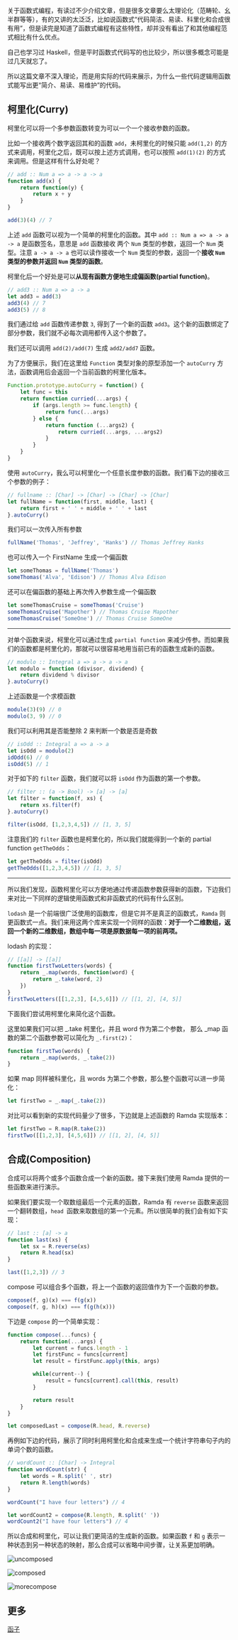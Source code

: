 关于函数式编程，有读过不少介绍文章，但是很多文章要么太理论化（范畴轮、幺半群等等），有的又讲的太泛泛，比如说函数式“代码简洁、易读、科里化和合成很有用”，但是读完是知道了函数式编程有这些特性，却并没有看出了和其他编程范式相比有什么优点。

自己也学习过 Haskell，但是平时函数式代码写的也比较少，所以很多概念可能是过几天就忘了。

所以这篇文章不深入理论，而是用实际的代码来展示，为什么一些代码逻辑用函数式能写出更“简介、易读、易维护”的代码。

## 柯里化(Curry)

柯里化可以将一个多参数函数转变为可以一个一个接收参数的函数。

比如一个接收两个数字返回其和的函数 `add`，未柯里化的时候只能 `add(1,2)` 的方式来调用，柯里化之后，既可以按上述方式调用，也可以按照 `add(1)(2)` 的方式来调用。但是这样有什么好处呢？

```js
// add :: Num a => a -> a -> a
function add(x) {
    return function(y) {
        return x + y
    }
}

add(3)(4) // 7
```

上述 `add` 函数可以视为一个简单的柯里化的函数。其中 `add :: Num a => a -> a -> a` 是函数签名，意思是 `add` 函数接收 两个 `Num` 类型的参数，返回一个 `Num` 类型。注意 `a -> a -> a` 也可以读作接收一个 `Num` 类型的参数，返回一个**接收 `Num` 类型的参数并返回 `Num` 类型的函数**。

柯里化后一个好处是可以**从现有函数方便地生成偏函数(partial function)**。

```js
// add3 :: Num a => a -> a
let add3 = add(3)
add3(4) // 7
add3(5) // 8
```

我们通过给 `add` 函数传递参数 `3`, 得到了一个新的函数 `add3`。这个新的函数绑定了部分参数，我们就不必每次调用都传入这个参数了。

我们还可以调用 `add(2)/add(7)` 生成 `add2/add7` 函数。

为了方便展示，我们在这里给 `Function` 类型对象的原型添加一个 `autoCurry` 方法，函数调用后会返回一个当前函数的柯里化版本。

```js
Function.prototype.autoCurry = function() {
    let func = this
    return function curried(...args) {
        if (args.length >= func.length) {
            return func(...args)
        } else {
            return function (...args2) {
                return curried(...args, ...args2)
            }
        }
    }
}
```

使用 `autoCurry`，我么可以柯里化一个任意长度参数的函数。我们看下边的接收三个参数的例子：

```js
// fullname :: [Char] -> [Char] -> [Char] -> [Char]
let fullName = function(first, middle, last) {
    return first + ' ' + middle + ' ' + last
}.autoCurry()
```

我们可以一次传入所有参数

```js
fullName('Thomas', 'Jeffrey', 'Hanks') // Thomas Jeffrey Hanks
```

也可以传入一个 FirstName 生成一个偏函数

```js
let someThomas = fullName('Thomas')
someThomas('Alva', 'Edison') // Thomas Alva Edison
```

还可以在偏函数的基础上再次传入参数生成一个偏函数

```js
let someThomasCruise = someThomas('Cruise')
someThomasCruise('Mapother') // Thomas Cruise Mapother
someThomasCruise('SomeOne') // Thomas Cruise SomeOne
```

---

对单个函数来说，柯里化可以通过生成 `partial function` 来减少传参。而如果我们的函数都是柯里化的，那就可以很容易地用当前已有的函数生成新的函数。

```js
// modulo :: Integral a => a -> a -> a
let modulo = function (divisor, dividend) {
    return dividend % divisor
}.autoCurry()
```

上述函数是一个求模函数

```js
module(3)(9) // 0
modulo(3, 9) // 0
```

我们可以利用其是否能整除 2 来判断一个数是否是奇数

```js
// isOdd :: Integral a => a -> a
let isOdd = modulo(2)
idOdd(6) // 0
isOdd(5) // 1
```

对于如下的 `filter` 函数，我们就可以将 `isOdd` 作为函数的第一个参数。

```js
// filter :: (a -> Bool) -> [a] -> [a]
let filter = function(f, xs) {
    return xs.filter(f)
}.autoCurry()

filter(isOdd, [1,2,3,4,5]) // [1, 3, 5]
```

注意我们的 `filter` 函数也是柯里化的，所以我们就能得到一个新的 partial function `getTheOdds`：

```js
let getTheOdds = filter(isOdd)
getTheOdds([1,2,3,4,5]) // [1, 3, 5]
```

---

所以我们发现，函数柯里化可以方便地通过传递函数参数获得新的函数，下边我们来对比一下同样的逻辑使用函数式和非函数式的代码有什么区别。

`lodash` 是一个前端很广泛使用的函数库，但是它并不是真正的函数式，`Ramda` 则更函数式一点。我们来用这两个库来实现一个同样的函数：**对于一个二维数组，返回一个新的二维数组，数组中每一项是原数据每一项的前两项。**

lodash 的实现：

```js
// [[a]] -> [[a]]
function firstTwoLetters(words) {
    return _.map(words, function(word) {
        return _.take(word, 2)
    })
}
firstTwoLetters([[1,2,3], [4,5,6]]) // [[1, 2], [4, 5]]
```

下面我们尝试用柯里化来简化这个函数。

这里如果我们可以把 _.take 柯里化，并且 word 作为第二个参数， 那么 _map 函数的第二个函数参数可以简化为 `_.first(2)`：

```js
function firstTwo(words) {
    return _.map(words, _.take(2))
}
```

如果 map 同样被科里化，且 words 为第二个参数，那么整个函数可以进一步简化：

```js
let firstTwo = _.map(_.take(2))
```

对比可以看到新的实现代码量少了很多，下边就是上述函数的 Ramda 实现版本：

```js
let firstTwo = R.map(R.take(2))
firstTwo([[1,2,3], [4,5,6]]) // [[1, 2], [4, 5]]
```

## 合成(Composition)

合成可以将两个或多个函数合成一个新的函数。接下来我们使用 Ramda 提供的一些函数来进行演示。

如果我们要实现一个取数组最后一个元素的函数，Ramda 有 `reverse` 函数来返回一个翻转数组，`head `函数来取数组的第一个元素。所以很简单的我们会有如下实现：

```js
// last :: [a] -> a
function last(xs) {
    let sx = R.reverse(xs)
    return R.head(sx)
}

last([1,2,3]) // 3
```

compose 可以组合多个函数，将上一个函数的返回值作为下一个函数的参数。

```js
compose(f, g)(x) === f(g(x))
compose(f, g, h)(x) === f(g(h(x)))
```

下边是 `compose` 的一个简单实现：

```js
function compose(...funcs) {
    return function(...args) {
        let current = funcs.length - 1
        let firstFunc = funcs[current]
        let result = firstFunc.apply(this, args)

        while(current--) {
            result = funcs[current].call(this, result)
        }

        return result
    }
}

let composedLast = compose(R.head, R.reverse)
```

再例如下边的代码，展示了同时利用柯里化和合成来生成一个统计字符串句子内的单词个数的函数。

```js
// wordCount :: [Char] -> Integral
function wordCount(str) {
    let words = R.split(' ', str)
    return R.length(words)
}

wordCount("I have four letters") // 4

let wordCount2 = compose(R.length, R.split(' '))
wordCount2("I have four letters") // 4
```

所以合成和柯里化，可以让我们更简洁的生成新的函数。如果函数 `f` 和 `g` 表示一种状态到另一种状态的映射，那么合成可以省略中间步骤，让关系更加明确。

![uncomposed](https://raw.githubusercontent.com/clumsyme/blogs/master/imgs/fp/uncomposed.png)



![composed](https://raw.githubusercontent.com/clumsyme/blogs/master/imgs/fp/composed.png)


![morecompose](https://raw.githubusercontent.com/clumsyme/blogs/master/imgs/fp/morecompose.png)

## 更多

[函子](https://github.com/clumsyme/blogs/issues/18)

<!-- ### 对比 lodash 的链式调用

```js
var users = [
  { 'user': 'barney',  'age': 36 },
  { 'user': 'fred',    'age': 40 },
  { 'user': 'pebbles', 'age': 1 }
];

function youngest(users) {
    return _
        .chain(users)
        .sortBy('age')
        .map(function(o) {
          return o.age;
        })
        .head()
        .value()
}

youngest(users)
 => 'pebbles is 1'

// use compose
let c_youngest = compose(
    R.head, 
    R.map(R.prop('age')), 
    R.sortBy(R.prop('age')),
)
``` -->

